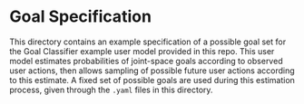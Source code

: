 # Goal Specification
This directory contains an example specification of a possible goal set for the Goal Classifier example user model provided in this repo. This user model estimates probabilities of joint-space goals according to observed user actions, then allows sampling of possible future user actions according to this estimate. A fixed set of possible goals are used during this estimation process, given through the `.yaml` files in this directory.
